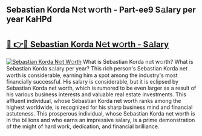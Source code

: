 ## Sebastian Korda N𝚎t w𝚘rth - Part-ee9 S𝚊lary per year KaHPd

# <h2><a href="http://gc1j4b2.nevu.top/?p=Sebastian+Korda">🔗 👉🔴 Sebastian Korda N𝚎t w𝚘rth - S𝚊lary</a></h2>

[![Sebastian Korda N𝚎t W𝚘rth](https://i.imgur.com/Oavwk0R.jpeg)](http://gc1j4b2.nevu.top/?p=Sebastian+Korda)
What is Sebastian Korda n𝚎t w𝚘rth? What is Sebastian Korda s𝚊lary per year?
This rich person's Sebastian Korda net worth is considerable, earning him a spot among the industry's most financially successful. His salary is considerable, but it is eclipsed by Sebastian Korda net worth, which is rumored to be even larger as a result of his various business interests and valuable real estate investments. This affluent individual, whose Sebastian Korda net worth ranks among the highest worldwide, is recognized for his sharp business mind and financial astuteness. This prosperous individual, whose Sebastian Korda net worth is in the billions and who earns an impressive salary, is a prime demonstration of the might of hard work, dedication, and financial brilliance.
